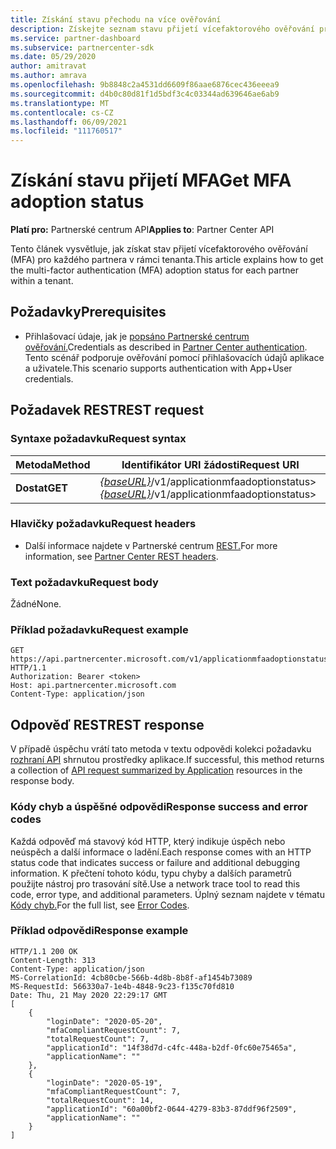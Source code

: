 ```yaml
---
title: Získání stavu přechodu na více ověřování
description: Získejte seznam stavu přijetí vícefaktorového ověřování pro jednotlivé partnery pomocí partnerského REST API.
ms.service: partner-dashboard
ms.subservice: partnercenter-sdk
ms.date: 05/29/2020
author: amitravat
ms.author: amrava
ms.openlocfilehash: 9b8848c2a4531dd6609f86aae6876cec436eeea9
ms.sourcegitcommit: d4b0c80d81f1d5bdf3c4c03344ad639646ae6ab9
ms.translationtype: MT
ms.contentlocale: cs-CZ
ms.lasthandoff: 06/09/2021
ms.locfileid: "111760517"
---
```

# <a name="get-mfa-adoption-status"></a><span data-ttu-id="0dbd3-103">Získání stavu přijetí MFA</span><span class="sxs-lookup"><span data-stu-id="0dbd3-103">Get MFA adoption status</span></span>

<span data-ttu-id="0dbd3-104">**Platí pro:** Partnerské centrum API</span><span class="sxs-lookup"><span data-stu-id="0dbd3-104">**Applies to**: Partner Center API</span></span>

<span data-ttu-id="0dbd3-105">Tento článek vysvětluje, jak získat stav přijetí vícefaktorového ověřování (MFA) pro každého partnera v rámci tenanta.</span><span class="sxs-lookup"><span data-stu-id="0dbd3-105">This article explains how to get the multi-factor authentication (MFA) adoption status for each partner within a tenant.</span></span>

## <a name="prerequisites"></a><span data-ttu-id="0dbd3-106">Požadavky</span><span class="sxs-lookup"><span data-stu-id="0dbd3-106">Prerequisites</span></span>

- <span data-ttu-id="0dbd3-107">Přihlašovací údaje, jak je [popsáno Partnerské centrum ověřování.](partner-center-authentication.md)</span><span class="sxs-lookup"><span data-stu-id="0dbd3-107">Credentials as described in [Partner Center authentication](partner-center-authentication.md).</span></span> <span data-ttu-id="0dbd3-108">Tento scénář podporuje ověřování pomocí přihlašovacích údajů aplikace a uživatele.</span><span class="sxs-lookup"><span data-stu-id="0dbd3-108">This scenario supports authentication with App+User credentials.</span></span>

## <a name="rest-request"></a><span data-ttu-id="0dbd3-109">Požadavek REST</span><span class="sxs-lookup"><span data-stu-id="0dbd3-109">REST request</span></span>

### <a name="request-syntax"></a><span data-ttu-id="0dbd3-110">Syntaxe požadavku</span><span class="sxs-lookup"><span data-stu-id="0dbd3-110">Request syntax</span></span>

| <span data-ttu-id="0dbd3-111">Metoda</span><span class="sxs-lookup"><span data-stu-id="0dbd3-111">Method</span></span>  | <span data-ttu-id="0dbd3-112">Identifikátor URI žádosti</span><span class="sxs-lookup"><span data-stu-id="0dbd3-112">Request URI</span></span>                                                               |
|---------|---------------------------------------------------------------------------|
| <span data-ttu-id="0dbd3-113">**Dostat**</span><span class="sxs-lookup"><span data-stu-id="0dbd3-113">**GET**</span></span> | <span data-ttu-id="0dbd3-114">[*{baseURL}*](partner-center-rest-urls.md)/v1/applicationmfaadoptionstatus></span><span class="sxs-lookup"><span data-stu-id="0dbd3-114">[*{baseURL}*](partner-center-rest-urls.md)/v1/applicationmfaadoptionstatus></span></span> |

### <a name="request-headers"></a><span data-ttu-id="0dbd3-115">Hlavičky požadavku</span><span class="sxs-lookup"><span data-stu-id="0dbd3-115">Request headers</span></span>

- <span data-ttu-id="0dbd3-116">Další informace najdete v Partnerské centrum [REST.](headers.md)</span><span class="sxs-lookup"><span data-stu-id="0dbd3-116">For more information, see [Partner Center REST headers](headers.md).</span></span>

### <a name="request-body"></a><span data-ttu-id="0dbd3-117">Text požadavku</span><span class="sxs-lookup"><span data-stu-id="0dbd3-117">Request body</span></span>

<span data-ttu-id="0dbd3-118">Žádné</span><span class="sxs-lookup"><span data-stu-id="0dbd3-118">None.</span></span>

### <a name="request-example"></a><span data-ttu-id="0dbd3-119">Příklad požadavku</span><span class="sxs-lookup"><span data-stu-id="0dbd3-119">Request example</span></span>

```http
GET https://api.partnercenter.microsoft.com/v1/applicationmfaadoptionstatus HTTP/1.1
Authorization: Bearer <token>
Host: api.partnercenter.microsoft.com
Content-Type: application/json
```

## <a name="rest-response"></a><span data-ttu-id="0dbd3-120">Odpověď REST</span><span class="sxs-lookup"><span data-stu-id="0dbd3-120">REST response</span></span>

<span data-ttu-id="0dbd3-121">V případě úspěchu vrátí tato metoda v textu odpovědi kolekci požadavku [rozhraní API](mfa-resources.md#api-request-summarized-by-application) shrnutou prostředky aplikace.</span><span class="sxs-lookup"><span data-stu-id="0dbd3-121">If successful, this method returns a collection of [API request summarized by Application](mfa-resources.md#api-request-summarized-by-application) resources in the response body.</span></span>

### <a name="response-success-and-error-codes"></a><span data-ttu-id="0dbd3-122">Kódy chyb a úspěšné odpovědi</span><span class="sxs-lookup"><span data-stu-id="0dbd3-122">Response success and error codes</span></span>

<span data-ttu-id="0dbd3-123">Každá odpověď má stavový kód HTTP, který indikuje úspěch nebo neúspěch a další informace o ladění.</span><span class="sxs-lookup"><span data-stu-id="0dbd3-123">Each response comes with an HTTP status code that indicates success or failure and additional debugging information.</span></span> <span data-ttu-id="0dbd3-124">K přečtení tohoto kódu, typu chyby a dalších parametrů použijte nástroj pro trasování sítě.</span><span class="sxs-lookup"><span data-stu-id="0dbd3-124">Use a network trace tool to read this code, error type, and additional parameters.</span></span> <span data-ttu-id="0dbd3-125">Úplný seznam najdete v tématu [Kódy chyb.](error-codes.md)</span><span class="sxs-lookup"><span data-stu-id="0dbd3-125">For the full list, see [Error Codes](error-codes.md).</span></span>

### <a name="response-example"></a><span data-ttu-id="0dbd3-126">Příklad odpovědi</span><span class="sxs-lookup"><span data-stu-id="0dbd3-126">Response example</span></span>

``` http
HTTP/1.1 200 OK
Content-Length: 313
Content-Type: application/json
MS-CorrelationId: 4cb80cbe-566b-4d8b-8b8f-af1454b73089
MS-RequestId: 566330a7-1e4b-4848-9c23-f135c70fd810
Date: Thu, 21 May 2020 22:29:17 GMT
[
    {
        "loginDate": "2020-05-20",
        "mfaCompliantRequestCount": 7,
        "totalRequestCount": 7,
        "applicationId": "14f38d7d-c4fc-448a-b2df-0fc60e75465a",
        "applicationName": ""
    },
    {
        "loginDate": "2020-05-19",
        "mfaCompliantRequestCount": 7,
        "totalRequestCount": 14,
        "applicationId": "60a00bf2-0644-4279-83b3-87ddf96f2509",
        "applicationName": ""
    }
]
```
